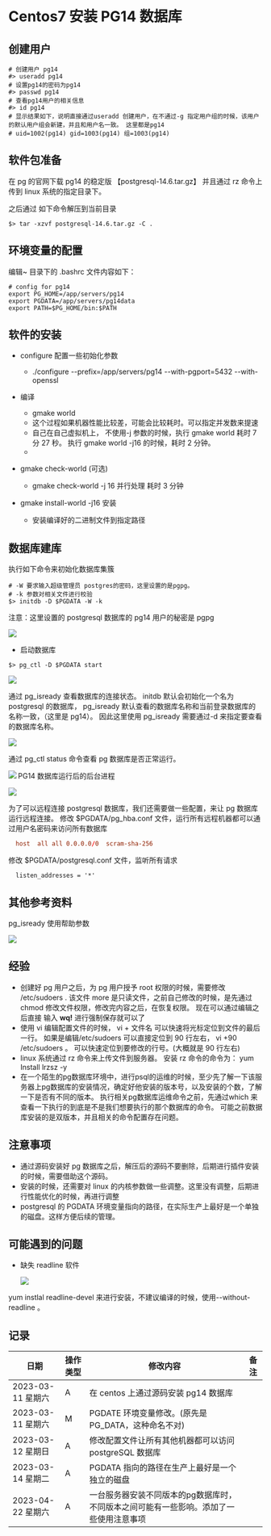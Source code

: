 # Centos7 安装 PG14 数据库

## 创建用户

```SHELL
# 创建用户 pg14
#> useradd pg14
# 设置pg14的密码为pg14
#> passwd pg14
# 查看pg14用户的相关信息
#> id pg14
# 显示结果如下，说明直接通过useradd 创建用户，在不通过-g 指定用户组的时候，该用户的默认用户组会新建，并且和用户名一致。 这里都是pg14
# uid=1002(pg14) gid=1003(pg14) 组=1003(pg14)

```

## 软件包准备

在 pg 的官网下载 pg14 的稳定版 【postgresql-14.6.tar.gz】 并且通过 rz 命令上传到 linux 系统的指定目录下。

之后通过 如下命令解压到当前目录

```shell
$> tar -xzvf postgresql-14.6.tar.gz -C .
```

## 环境变量的配置

编辑~ 目录下的 .bashrc 文件内容如下：

```text
# config for pg14
export PG_HOME=/app/servers/pg14
export PGDATA=/app/servers/pg14data
export PATH=$PG_HOME/bin:$PATH
```

## 软件的安装

- configure 配置一些初始化参数

  - ./configure --prefix=/app/servers/pg14 --with-pgport=5432 --with-openssl

- 编译
  - gmake world
  - 这个过程如果机器性能比较差，可能会比较耗时。可以指定并发数来提速
  - 自己在自己虚拟机上， 不使用-j 参数的时候，执行 gmake world 耗时 7 分 27 秒。 执行 gmake world -j16 的时候，耗时 2 分钟。
  -
- gmake check-world (可选)
  - gmake check-world -j 16 并行处理 耗时 3 分钟
- gmake install-world -j16 安装
  - 安装编译好的二进制文件到指定路径

## 数据库建库

执行如下命令来初始化数据库集簇

```shell
# -W 要求输入超级管理员 postgres的密码，这里设置的是pgpg。
# -k 参数对相关文件进行校验
$> initdb -D $PGDATA -W -k
```

注意：这里设置的 postgresql 数据库的 pg14 用户的秘密是 pgpg

<img src="./pic/03_初始化数据库集簇.png">

- 启动数据库

```shell
$> pg_ctl -D $PGDATA start
```

<img src="./pic/04_启动数据库实例.png">

通过 pg_isready 查看数据库的连接状态。 initdb 默认会初始化一个名为 postgresql 的数据库， pg_isready 默认查看的数据库名称和当前登录数据库的名称一致，（这里是 pg14）。 因此这里使用 pg_isready 需要通过-d 来指定要查看的数据库名称。

<img src="./pic/05_pg_isready验证数据库是否正常运行.png">

通过 pg_ctl status 命令查看 pg 数据库是否正常运行。

<img src="./pic/08_通过pg_ctl查看pg数据库的运行状态.png" align="left">

PG14 数据库运行后的后台进程

<img src="./pic/09_pg14数据库启动后的后台进程.png">

为了可以远程连接 postgresql 数据库，我们还需要做一些配置，来让 pg 数据库运行远程连接。
修改 $PGDATA/pg_hba.conf 文件，运行所有远程机器都可以通过用户名密码来访问所有数据库

```pg_hba.conf
  host  all all 0.0.0.0/0  scram-sha-256
```

修改 $PGDATA/postgresql.conf 文件，监听所有请求

```text
  listen_addresses = '*'
```

## 其他参考资料

pg_isready 使用帮助参数

<img src="./pic/06_pg_isready查看数据库连接情况.png">

## 经验

- 创建好 pg 用户之后，为 pg 用户授予 root 权限的时候，需要修改 /etc/sudoers . 该文件 more 是只读文件，之前自己修改的时候，是先通过 chmod 修改文件权限，修改完内容之后，在恢复权限。 现在可以通过编辑之后直接 输入 **wq!** 进行强制保存就可以了
- 使用 vi 编辑配置文件的时候， vi + 文件名 可以快速将光标定位到文件的最后一行。 如果是编辑/etc/sudoers 可以直接定位到 90 行左右， vi +90 /etc/sudoers 。 可以快速定位到要修改的行号。(大概就是 90 行左右)
- linux 系统通过 rz 命令来上传文件到服务器。 安装 rz 命令的命令为： yum Install lrzsz -y
- 在一个陌生的pg数据库环境中，进行psql的运维的时候，至少先了解一下该服务器上pg数据库的安装情况，确定好他安装的版本号，以及安装的个数，了解一下是否有不同的版本。 执行相关pg数据库运维命令之前，先通过which 来查看一下执行的到底是不是我们想要执行的那个数据库的命令。 可能之前数据库安装的是双版本，并且相关的命令配置存在问题。 

## 注意事项

- 通过源码安装好 pg 数据库之后，解压后的源码不要删除，后期进行插件安装的时候，需要借助这个源码。
- 安装的时候，还需要对 linux 的内核参数做一些调整。这里没有调整，后期进行性能优化的时候，再进行调整
- postgresql 的 PGDATA 环境变量指向的路径，在实际生产上最好是一个单独的磁盘。这样方便后续的管理。

## 可能遇到的问题

- 缺失 readline 软件

  <img src="./pic/07_缺失readline包_V20222201.png">

 yum instlal readline-devel 来进行安装，不建议编译的时候，使用--without-readline 。

## 记录

| 日期              | 操作类型 | 修改内容                                                     | 备注 |
| ----------------- | -------- | ------------------------------------------------------------ | ---- |
| 2023-03-11 星期六 | A        | 在 centos 上通过源码安装 pg14 数据库                         |      |
| 2023-03-11 星期六 | M        | PGDATE 环境变量修改。(原先是 PG_DATA，这种命名不对)          |      |
| 2023-03-12 星期日 | A        | 修改配置文件让所有其他机器都可以访问 postgreSQL 数据库       |      |
| 2023-03-14 星期二 | A        | PGDATA 指向的路径在生产上最好是一个独立的磁盘                |      |
| 2023-04-22 星期六 | A        | 一台服务器安装不同版本的pg数据库时，不同版本之间可能有一些影响。添加了一些使用注意事项 |      |
